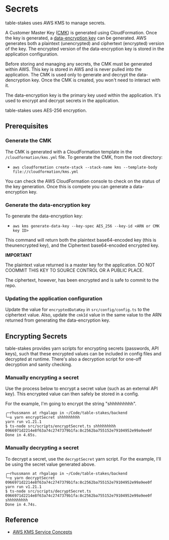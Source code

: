 # Secrets

table-stakes uses AWS KMS to manage secrets.

A Customer Master Key ([CMK](https://docs.aws.amazon.com/kms/latest/developerguide/concepts.html#master_keys)) is generated using CloudFormation. Once the key is generated, a [data-encryption key](https://docs.aws.amazon.com/kms/latest/developerguide/concepts.html#data-keys) can be generated. AWS generates both a plaintext (unencrypted) and ciphertext (encrypted) version of the key. The encrypted version of the data-encryption key is stored in the application configuration.

Before storing and managing any secrets, the CMK must be generated within AWS. This key is stored in AWS and is never pulled into the application. The CMK is used only to generate and decrypt the data-dencryption key. Once the CMK is created, you won't need to interact with it.

The data-encryption key is the primary key used within the application. It's used to encrypt and decrypt secrets in the application.

table-stakes uses AES-256 encryption.

## Prerequisites

### Generate the CMK

The CMK is generated with a CloudFormation template in the `/cloudformation/kms.yml` file. To generate the CMK, from the root directory:

* `aws cloudformation create-stack --stack-name kms --template-body file://cloudformation/kms.yml`

You can check the AWS CloudFormation console to check on the status of the key generation. Once this is compete you can generate a data-encryption key.

### Generate the data-encryption key

To generate the data-encryption key:

* `aws kms generate-data-key --key-spec AES_256 --key-id <ARN or CMK key ID>`

This command will return both the plaintext base64-encoded key (this is theunencrypted key), and the Ciphertext base64-encoded encrypted key.

**IMPORTANT**

The plaintext value returned is a master key for the application. DO NOT COOMMIT THIS KEY TO SOURCE CONTROL OR A PUBLIC PLACE.

The ciphertext, however, has been encrypted and is safe to commit to the repo.

### Updating the application configuration

Update the value for `encryptedDataKey` in `src/config/config.ts` to the ciphertext value. Also, update the `cmkId` value in the same value to the ARN returned from generating the data-encryption key.

## Encrypting Secrets

table-stakes provides yarn scripts for encrypting secrets (passwords, API keys), such that these encrypted values can be included in config files and decrypted at runtime. There's also a decryption script for one-off decryption and sanity checking.

### Manually encrypting a secret

Use the process below to encrypt a secret value (such as an external API key). This encrypted value can then safely be stored in a config.

For the example, I'm going to encrypt the string "shhhhhhhhh".

```
╭─rhussmann at rhgalago in ~/Code/table-stakes/backend
╰─± yarn encryptSecret shhhhhhhhh
yarn run v1.21.1
$ ts-node src/scripts/encryptSecret.ts shhhhhhhhh
0966971d2214e8f63a74c2747379b1fa:8c2562ba755152e79104952e99a9ee0f
Done in 4.65s.
```

### Manually decrypting a secret

To decrypt a secret, use the `decryptSecret` yarn script. For the example, I'll be using the secret value generated above.

```
╭─rhussmann at rhgalago in ~/Code/table-stakes/backend
╰─± yarn decryptSecret 0966971d2214e8f63a74c2747379b1fa:8c2562ba755152e79104952e99a9ee0f
yarn run v1.21.1
$ ts-node src/scripts/decryptSecret.ts 0966971d2214e8f63a74c2747379b1fa:8c2562ba755152e79104952e99a9ee0f
shhhhhhhhh
Done in 4.74s.
```

## Reference

* [AWS KMS Service Concepts](https://docs.aws.amazon.com/kms/latest/developerguide/concepts.html)
